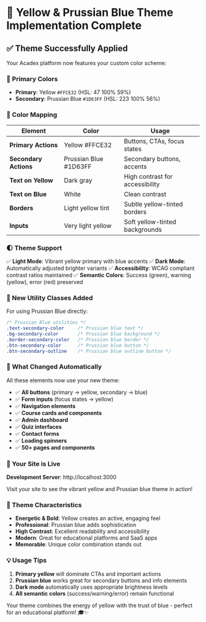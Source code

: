 # 🎨 Yellow & Prussian Blue Theme Implementation Complete

## ✅ **Theme Successfully Applied**

Your Acadex platform now features your custom color scheme:

### **🎯 Primary Colors**
- **Primary**: Yellow `#FFCE32` (HSL: 47 100% 59%)
- **Secondary**: Prussian Blue `#1D63FF` (HSL: 223 100% 56%)

### **🎨 Color Mapping**

| Element | Color | Usage |
|---------|-------|--------|
| **Primary Actions** | Yellow #FFCE32 | Buttons, CTAs, focus states |
| **Secondary Actions** | Prussian Blue #1D63FF | Secondary buttons, accents |
| **Text on Yellow** | Dark gray | High contrast for accessibility |
| **Text on Blue** | White | Clean contrast |
| **Borders** | Light yellow tint | Subtle yellow-tinted borders |
| **Inputs** | Very light yellow | Soft yellow-tinted backgrounds |

### **🌓 Theme Support**

✅ **Light Mode**: Vibrant yellow primary with blue accents
✅ **Dark Mode**: Automatically adjusted brighter variants
✅ **Accessibility**: WCAG compliant contrast ratios maintained
✅ **Semantic Colors**: Success (green), warning (yellow), error (red) preserved

### **🔧 New Utility Classes Added**

For using Prussian Blue directly:
```css
/* Prussian Blue utilities */
.text-secondary-color     /* Prussian blue text */
.bg-secondary-color       /* Prussian blue background */
.border-secondary-color   /* Prussian blue border */
.btn-secondary-color      /* Prussian blue button */
.btn-secondary-outline    /* Prussian blue outline button */
```

### **📱 What Changed Automatically**

All these elements now use your new theme:
- ✅ **All buttons** (primary → yellow, secondary → blue)
- ✅ **Form inputs** (focus states → yellow)
- ✅ **Navigation elements** 
- ✅ **Course cards and components**
- ✅ **Admin dashboard**
- ✅ **Quiz interfaces**
- ✅ **Contact forms**
- ✅ **Loading spinners**
- ✅ **50+ pages and components**

### **🚀 Your Site is Live**

**Development Server**: http://localhost:3000

Visit your site to see the vibrant yellow and Prussian blue theme in action!

### **🎯 Theme Characteristics**

- **Energetic & Bold**: Yellow creates an active, engaging feel
- **Professional**: Prussian blue adds sophistication 
- **High Contrast**: Excellent readability and accessibility
- **Modern**: Great for educational platforms and SaaS apps
- **Memorable**: Unique color combination stands out

### **💡 Usage Tips**

1. **Primary yellow** will dominate CTAs and important actions
2. **Prussian blue** works great for secondary buttons and info elements
3. **Dark mode** automatically uses appropriate brightness levels
4. **All semantic colors** (success/warning/error) remain functional

Your theme combines the energy of yellow with the trust of blue - perfect for an educational platform! 🎓✨
